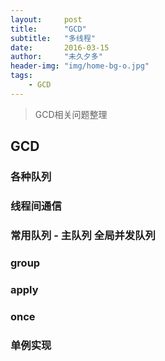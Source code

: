 ```yaml
---
layout:     post
title:      "GCD"
subtitle:   "多线程"
date:       2016-03-15
author:     "未久夕多"
header-img: "img/home-bg-o.jpg"
tags:
    - GCD 
---
```


> GCD相关问题整理

## GCD

### 各种队列

### 线程间通信

### 常用队列 - 主队列  全局并发队列

### group

### apply

### once

### 单例实现

### 